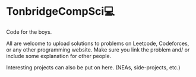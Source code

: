 # TonbridgeCompSci💻
Code for the boys.

All are welcome to upload solutions to problems on Leetcode, Codeforces, or any other programming website. Make sure you link the problem and/ or include some explanation for other people.

Interesting projects can also be put on here. (NEAs, side-projects, etc.)
